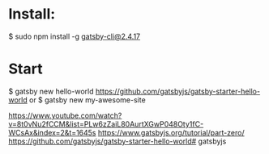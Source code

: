<!-- Doc -->
# Install:
$ sudo npm install -g gatsby-cli@2.4.17

# Start
$ gatsby new hello-world https://github.com/gatsbyjs/gatsby-starter-hello-world
or
$ gatsby new my-awesome-site

https://www.youtube.com/watch?v=8t0vNu2fCCM&list=PLw6zZaiL80AurtXGwP048Oty1fC-WCsAx&index=2&t=1645s
https://www.gatsbyjs.org/tutorial/part-zero/
https://github.com/gatsbyjs/gatsby-starter-hello-world# gatsbyjs
